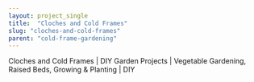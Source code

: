 ```yaml
---
layout: project_single
title:  "Cloches and Cold Frames"
slug: "cloches-and-cold-frames"
parent: "cold-frame-gardening"
---
```

Cloches and Cold Frames | DIY Garden Projects | Vegetable Gardening, Raised Beds, Growing & Planting | DIY